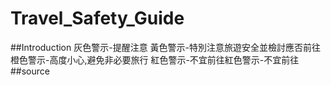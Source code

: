 # Travel_Safety_Guide

##Introduction
灰色警示-提醒注意
黃色警示-特別注意旅遊安全並檢討應否前往
橙色警示-高度小心,避免非必要旅行
紅色警示-不宜前往紅色警示-不宜前往
##source

